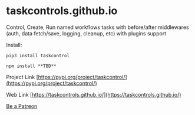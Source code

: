 # taskcontrols.github.io
Control, Create, Run named workflows tasks with before/after middlewares (auth, data fetch/save, logging, cleanup, etc) with plugins support

Install:

`pip3 install taskcontrol`

`npm install **TBD**`


Project Link
[https://pypi.org/project/taskcontrol/](https://pypi.org/project/taskcontrol/)


Web Link
[https://taskcontrols.github.io/](https://taskcontrols.github.io/)


[Be a Patreon](https://www.patreon.com/taskcontrols)

